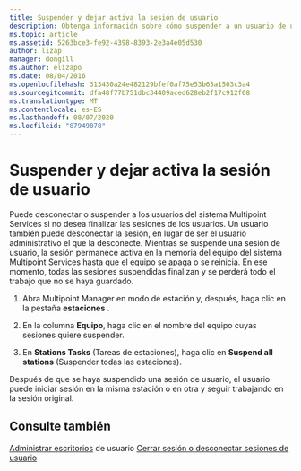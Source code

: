 ```yaml
---
title: Suspender y dejar activa la sesión de usuario
description: Obtenga información sobre cómo suspender a un usuario de una sesión de Multipoint sin desconectarlo.
ms.topic: article
ms.assetid: 5263bce3-fe92-4398-8393-2e3a4e05d530
author: lizap
manager: dongill
ms.author: elizapo
ms.date: 08/04/2016
ms.openlocfilehash: 313430a24e482129bfef0af75e53b65a1503c3a4
ms.sourcegitcommit: dfa48f77b751dbc34409aced628eb2f17c912f08
ms.translationtype: MT
ms.contentlocale: es-ES
ms.lasthandoff: 08/07/2020
ms.locfileid: "87949078"
---
```

# <a name="suspend-and-leave-user-session-active"></a>Suspender y dejar activa la sesión de usuario
Puede desconectar o suspender a los usuarios del sistema Multipoint Services si no desea finalizar las sesiones de los usuarios. Un usuario también puede desconectar la sesión, en lugar de ser el usuario administrativo el que la desconecte. Mientras se suspende una sesión de usuario, la sesión permanece activa en la memoria del equipo del sistema Multipoint Services hasta que el equipo se apaga o se reinicia. En ese momento, todas las sesiones suspendidas finalizan y se perderá todo el trabajo que no se haya guardado.

1.  Abra Multipoint Manager en modo de estación y, después, haga clic en la pestaña **estaciones** .

2.  En la columna **Equipo**, haga clic en el nombre del equipo cuyas sesiones quiere suspender.

3.  En **Stations Tasks** (Tareas de estaciones), haga clic en **Suspend all stations** (Suspender todas las estaciones).

Después de que se haya suspendido una sesión de usuario, el usuario puede iniciar sesión en la misma estación o en otra y seguir trabajando en la sesión original.

## <a name="see-also"></a>Consulte también
[Administrar escritorios](manage-user-desktops-using-multipoint-dashboard.md) 
 de usuario [Cerrar sesión o desconectar sesiones de usuario](Log-off-or-Disconnect-User-Sessions.md)